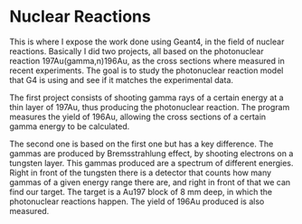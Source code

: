 # Nuclear Reactions

This is where I expose the work done using Geant4, in the field of nuclear reactions. Basically I did two projects, all based on the photonuclear reaction 197Au(gamma,n)196Au, as the cross sections where measured in recent experiments. The goal is to study the photonuclear reaction model that G4 is using and see if it matches the experimental data.

The first project consists of shooting gamma rays of a certain energy at a thin layer of 197Au, thus producing the photonuclear reaction. The program measures the yield of 196Au, allowing the cross sections of a certain gamma energy to be calculated.

The second one is based on the first one but has a key difference. The gammas are produced by Bremsstrahlung effect, by shooting electrons on a tungsten layer. This gammas produced are a spectrum of different energies. Right in front of the tungsten there is a detector that counts how many gammas of a given energy range there are, and right in front of that we can find our target. The target is a Au197 block of 8 mm deep, in which the photonuclear reactions happen. The yield of 196Au produced is also measured.
